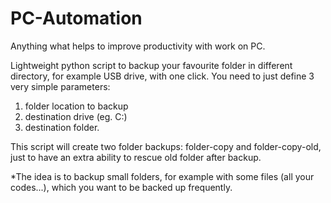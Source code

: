 # PC-Automation
Anything what helps to improve productivity with work on PC.

Lightweight python script to backup your favourite folder in different directory, for example USB drive, with one click.
You need to just define 3 very simple parameters:
  1. folder location to backup
  2. destination drive (eg. C:\)
  3. destination folder.

This script will create two folder backups: folder-copy and folder-copy-old, just to have an extra ability to rescue old folder after backup.

*The idea is to backup small folders, for example with some files (all your codes...), which you want to be backed up frequently.
